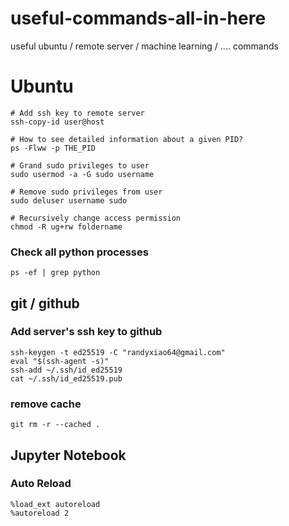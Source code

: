 # useful-commands-all-in-here
useful ubuntu / remote server / machine learning / .... commands

# Ubuntu
```
# Add ssh key to remote server
ssh-copy-id user@host

# How to see detailed information about a given PID?
ps -Flww -p THE_PID

# Grand sudo privileges to user
sudo usermod -a -G sudo username

# Remove sudo privileges from user
sudo deluser username sudo

# Recursively change access permission
chmod -R ug+rw foldername

```

### Check all python processes
```
ps -ef | grep python
```

## git / github

### Add server's ssh key to github
```
ssh-keygen -t ed25519 -C "randyxiao64@gmail.com"
eval "$(ssh-agent -s)"
ssh-add ~/.ssh/id_ed25519
cat ~/.ssh/id_ed25519.pub
```


### remove cache
```
git rm -r --cached .
```

## Jupyter Notebook

### Auto Reload
```
%load_ext autoreload
%autoreload 2
```

